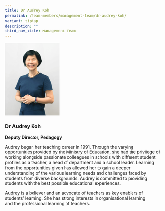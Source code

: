 ```yaml
---
title: Dr Audrey Koh
permalink: /team-members/management-team/dr-audrey-koh/
variant: tiptap
description: ""
third_nav_title: Management Team
---
```

<p></p><div class="isomer-image-wrapper"><img style="width: 35%;" height="auto" width="100%" alt="" src="/images/Team Members/Audrey.png"></div><h3><strong>Dr Audrey Koh</strong></h3><p><strong>Deputy Director, Pedagogy</strong></p><p></p><p>Audrey began her teaching career&nbsp;in&nbsp;1991. Through the varying opportunities provided by the Ministry of Education, she had the privilege of working alongside passionate colleagues in schools with different student profiles as a teacher, a head of department and a school leader. Learning from the opportunities given has allowed her to gain a deeper understanding of the various learning needs and challenges faced by students from diverse backgrounds.&nbsp;Audrey&nbsp;is committed to providing students with the best possible educational experiences.</p><p>Audrey is a believer and an advocate of teachers as key enablers of students’ learning.&nbsp;She has strong interests in organisational learning and&nbsp;the&nbsp;professional&nbsp;learning&nbsp;of teachers.</p>